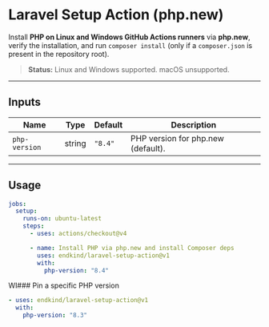 # Laravel Setup Action (php.new)

Install **PHP on Linux and Windows GitHub Actions runners** via **php.new**, verify the installation, and run `composer install` (only if a `composer.json` is present in the repository root).

> **Status:** Linux and Windows supported. macOS unsupported.

---

## Inputs

| Name          | Type   | Default | Description                        |
| ------------- | ------ | ------- | ---------------------------------- |
| `php-version` | string | `"8.4"` | PHP version for php.new (default). |

---

## Usage

```yaml
jobs:
  setup:
    runs-on: ubuntu-latest
    steps:
      - uses: actions/checkout@v4

      - name: Install PHP via php.new and install Composer deps
        uses: endkind/laravel-setup-action@v1
        with:
          php-version: "8.4"
```

WI### Pin a specific PHP version

```yaml
- uses: endkind/laravel-setup-action@v1
  with:
    php-version: "8.3"
```

